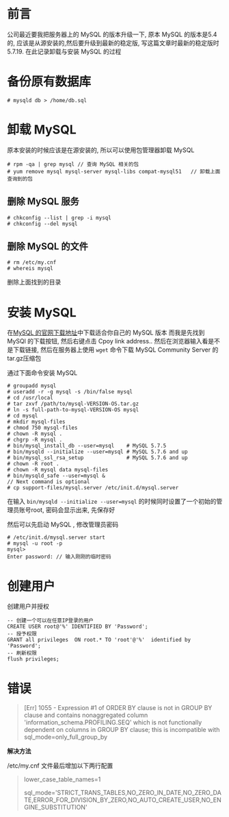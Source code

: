 # 前言
公司最近要我把服务器上的 MySQL 的版本升级一下, 原本 MySQL 的版本是5.4的, 应该是从源安装的,然后要升级到最新的稳定版, 写这篇文章时最新的稳定版时5.7.19. 在此记录卸载与安装 MySQL 的过程

# 备份原有数据库
```shell
# mysqld db > /home/db.sql
```

# 卸载 MySQL
原本安装的时候应该是在源安装的, 所以可以使用包管理器卸载 MySQL
```shell
# rpm -qa | grep mysql // 查询 MySQL 相关的包
# yum remove mysql mysql-server mysql-libs compat-mysql51	// 卸载上面查询到的包
```

## 删除 MySQL 服务
```shell
# chkconfig --list | grep -i mysql
# chkconfig --del mysql
```

## 删除 MySQL 的文件
```shell
# rm /etc/my.cnf
# whereis mysql
```
删除上面找到的目录

# 安装 MySQL
在[MySQL 的官网下载地址](https://dev.mysql.com/downloads/mysql/)中下载适合你自己的 MySQL 版本
而我是先找到 MySQl 的下载按钮, 然后右键点击 Cpoy link address.. 然后在浏览器输入看是不是下载链接, 然后在服务器上使用 `wget` 命令下载 MySQL Community Server 的tar.gz压缩包

通过下面命令安装 MySQL
```shell
# groupadd mysql
# useradd -r -g mysql -s /bin/false mysql
# cd /usr/local
# tar zxvf /path/to/mysql-VERSION-OS.tar.gz
# ln -s full-path-to-mysql-VERSION-OS mysql
# cd mysql
# mkdir mysql-files
# chmod 750 mysql-files
# chown -R mysql .
# chgrp -R mysql .
# bin/mysql_install_db --user=mysql    # MySQL 5.7.5
# bin/mysqld --initialize --user=mysql # MySQL 5.7.6 and up
# bin/mysql_ssl_rsa_setup              # MySQL 5.7.6 and up
# chown -R root .
# chown -R mysql data mysql-files
# bin/mysqld_safe --user=mysql &
// Next command is optional
# cp support-files/mysql.server /etc/init.d/mysql.server
```

在输入 `bin/mysqld --initialize --user=mysql` 的时候同时设置了一个初始的管理员账号root, 密码会显示出来, 先保存好

然后可以先启动 MySQL , 修改管理员密码
```shell
# /etc/init.d/mysql.server start
# mysql -u root -p
mysql>
Enter password: // 输入刚刚的临时密码

```



# 创建用户

创建用户并授权

```mysql
-- 创建一个可以在任意IP登录的用户
CREATE USER root@'%' IDENTIFIED BY 'Password';
-- 授予权限
GRANT all privileges  ON root.* TO 'root'@'%'  identified by 'Password';
-- 刷新权限
flush privileges;
```



# 错误
> [Err] 1055 - Expression #1 of ORDER BY clause is not in GROUP BY clause and contains nonaggregated column 'information_schema.PROFILING.SEQ' which is not functionally dependent on columns in GROUP BY clause; this is incompatible with sql_mode=only_full_group_by

**解决方法**

/etc/my.cnf 文件最后增加以下两行配置

>  lower_case_table_names=1
>
> sql_mode='STRICT_TRANS_TABLES,NO_ZERO_IN_DATE,NO_ZERO_DATE,ERROR_FOR_DIVISION_BY_ZERO,NO_AUTO_CREATE_USER,NO_ENGINE_SUBSTITUTION'
